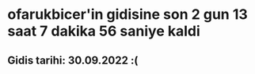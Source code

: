 # ofarukbicer'in gidisine son 2 gun 13 saat 7 dakika 56 saniye kaldi

## Gidis tarihi: 30.09.2022 :(